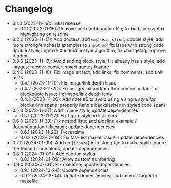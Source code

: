 # Changelog

* 0.1.0 (2023-11-16): Initial release
    * 0.1.1 (2023-11-16): Remove null configuration file; fix bad json syntax
      highlighting on readme
* 0.2.0 (2023-11-17): Add doctest; add `emphasis_strong` double style; add
  more strong/emphasis examples to `input.md`; fix issue with strong code double
  style; improve the double style algorithm; fix changelog; improve readme
* 0.3.0 (2023-11-17): Avoid adding block style if it already has a style; add
  images; remove convert smart quotes feature
* 0.4.0 (2023-11-18): Fix image alt text; add links; fix comments; add unit
  tests
    * 0.4.1 (2023-11-20): Fix image/link depth issue
    * 0.4.2 (2023-11-20): Fix image/link and/or other content in table or blockquote
      issue; fix image/link depth tests
    * 0.4.3 (2023-11-20): Add note #5 to avoid using a single style for blocks and
      spans; properly handle backslashes in styled code spans
* 0.5.0 (2023-11-27): Add `figure` style; update dependencies
    * 0.5.1 (2023-11-27): Fix figure style in list items
* 0.6.0 (2023-11-29): Fix nested lists; add pipeline example / documentation /
  diagram; update dependencies
    * 0.6.1 (2023-11-29): Fix readme
    * 0.6.2 (2023-12-08): Fix task list marker issue; update dependencies
* 0.7.0 (2024-01-09): Add an `[ignore]` info string tag to make stylin ignore
  the fenced code block; update dependencies
* 0.8.0 (2024-01-09): Add caption styles
    * 0.8.1 (2024-01-09): Allow custom numbering
* 0.9.0 (2024-07-31): Fix makefile; update dependencies
    * 0.9.1 (2024-10-24): Update dependencies
    * 0.9.2 (2024-12-04): Update dependencies; add commit target to makefile

